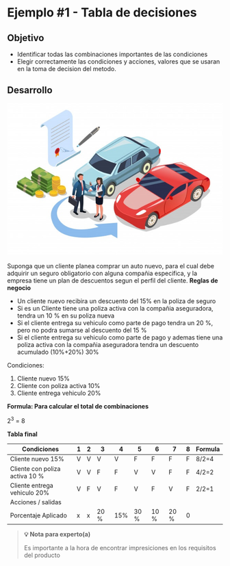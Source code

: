 # Ejemplo #1 - Tabla de decisiones

## Objetivo

* Identificar todas las combinaciones importantes de las condiciones
* Elegir correctamente las condiciones y acciones, valores que se usaran en la toma de decision del metodo.

## Desarrollo


<img src="https://github.com/beduExpert/SW-Testing-Fundamentals-2021/blob/main/Sesion-05/Ejemplo-01/assets/ejemplo_carro.jpg">

Suponga que un cliente planea comprar un auto nuevo, para el cual debe adquirir un seguro obligatorio con alguna compañia especifica, y la empresa tiene un plan de descuentos segun el perfil del cliente.
<b>Reglas de negocio</b>
<ul>

<li>Un cliente nuevo recibira un descuento del 15% en la poliza de seguro </li>

<li>Si es un Cliente  tiene una poliza activa con la compañia aseguradora, tendra un 10 % en su poliza nueva </li>
	
<li>Si el cliente entrega su vehiculo como parte de pago tendra un 20 %, pero no podra sumarse al descuento del 15 % </li>

<li>Si el cliente entrega su vehiculo como parte de pago y ademas tiene una poliza activa con la compañia aseguradora tendra un descuento acumulado (10%+20%) 30%  </li>

</ul>

Condiciones: 

<ol>
<li> Cliente nuevo 15% </li>
<li> Cliente con poliza activa 10% </li>
<li> Cliente entrega vehiculo 20% </li>

</ol>

<b> Formula: Para calcular el total de combinaciones</b>

2<sup>3</sup> = 8

<b> Tabla final</b>


<table class="tg">
<thead>
  <tr>
    <th class="tg-0pky"><span style="font-weight:bold">Condiciones</span></th>
    <th class="tg-0pky">1</th>
    <th class="tg-0pky">2</th>
    <th class="tg-0pky">3</th>
    <th class="tg-0pky">4</th>
    <th class="tg-0pky">5</th>
    <th class="tg-0pky">6</th>
    <th class="tg-0pky">7</th>
    <th class="tg-0pky">8</th>
    <th class="tg-0lax"><span style="font-weight:bold">Formula</span></th>
  </tr>
</thead>
<tbody>
  <tr>
    <td class="tg-0pky">Cliente nuevo 15%</td>
    <td class="tg-0pky">V</td>
    <td class="tg-0pky">V</td>
    <td class="tg-0pky">V</td>
    <td class="tg-0pky">V</td>
    <td class="tg-0pky">F</td>
    <td class="tg-0pky">F</td>
    <td class="tg-0pky">F</td>
    <td class="tg-0pky">F</td>
    <td class="tg-0lax">8/2=4</td>
  </tr>
  <tr>
    <td class="tg-0pky">Cliente con poliza activa 10 %</td>
    <td class="tg-0pky">V</td>
    <td class="tg-0pky">V</td>
    <td class="tg-0pky">F</td>
    <td class="tg-0pky">F</td>
    <td class="tg-0pky">V</td>
    <td class="tg-0pky">V</td>
    <td class="tg-0pky">F</td>
    <td class="tg-0pky">F</td>
    <td class="tg-0lax">4/2=2</td>
  </tr>
  <tr>
    <td class="tg-0pky">Cliente entrega vehiculo 20%</td>
    <td class="tg-0pky">V</td>
    <td class="tg-0pky">F</td>
    <td class="tg-0pky">V</td>
    <td class="tg-0pky">F</td>
    <td class="tg-0pky">V</td>
    <td class="tg-0pky">F</td>
    <td class="tg-0pky">V</td>
    <td class="tg-0pky">F</td>
    <td class="tg-0lax">2/2=1</td>
  </tr>
  <tr>
    <td class="tg-0lax">Acciones / salidas</td>
    <td class="tg-0lax"></td>
    <td class="tg-0lax"></td>
    <td class="tg-0lax"></td>
    <td class="tg-0lax"></td>
    <td class="tg-0lax"></td>
    <td class="tg-0lax"></td>
    <td class="tg-0lax"></td>
    <td class="tg-0lax"></td>
    <td class="tg-0lax"></td>
  </tr>
  <tr>
    <td class="tg-0lax">Porcentaje Aplicado</td>
    <td class="tg-0lax">x</td>
    <td class="tg-0lax">x</td>
    <td class="tg-0lax">20 %</td>
    <td class="tg-0lax">15%</td>
    <td class="tg-0lax">30 %</td>
    <td class="tg-0lax">10 %</td>
    <td class="tg-0lax">20 %</td>
    <td class="tg-0lax">0</td>
    <td class="tg-0lax"></td>
  </tr>
</tbody>
</table>



>**💡 Nota para experto(a)**
>
> Es importante a la hora de encontrar impresiciones en los requisitos del producto

